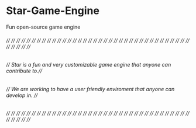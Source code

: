 # Star-Game-Engine
Fun open-source game engine


###### // // // // // // // // // // // // // // // // // // // // // // // // // // // // // // // // // // // // // // // // //
###### // Star is a fun and very customizable game engine that anyone can contribute to.//
###### // We are working to have a user friendly enviroment that anyone can develop in. //
###### // // // // // // // // // // // // // // // // // // // // // // // // // // // // // // // // // // // // // // // // //
